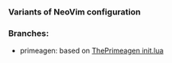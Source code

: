 ### Variants of NeoVim configuration

### Branches:

- primeagen: based on [ThePrimeagen init.lua](https://github.com/ThePrimeagen/init.lua)
